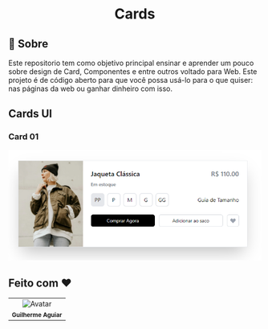 <h1 align = "center"> Cards
 
</h1>




  
## :page_facing_up: Sobre
Este repositorio tem como objetivo principal ensinar e aprender um pouco sobre design de Card, Componentes e entre outros voltado para Web. Este projeto é de código aberto para que você possa usá-lo para o que quiser: nas páginas da web ou ganhar dinheiro com isso.



## Cards UI
<h3>Card 01</h3>
<img src="https://raw.githubusercontent.com/kadeguilherme/UI-Clone/master/icons/print-card01.png" alt="Card-01">

## Feito com ❤

  <table >
    <td align= 'center'>
      <a hrfe= '#'>
         <img src="https://avatars.githubusercontent.com/u/42500464?s=400&u=a049264c93bfb80260b09e275b9e83430e4218c2&v=4" width="100px;" alt="Avatar"/><br>
        <sub>
          <b>Guilherme Aguiar </b>
        </sub>
  </table>
